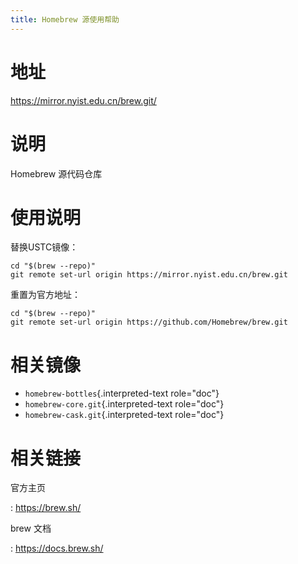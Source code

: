 ```yaml
---
title: Homebrew 源使用帮助
---
```


地址
====

<https://mirror.nyist.edu.cn/brew.git/>

说明
====

Homebrew 源代码仓库

使用说明
========

替换USTC镜像：

    cd "$(brew --repo)"
    git remote set-url origin https://mirror.nyist.edu.cn/brew.git

重置为官方地址：

    cd "$(brew --repo)"
    git remote set-url origin https://github.com/Homebrew/brew.git

相关镜像
========

-   `homebrew-bottles`{.interpreted-text role="doc"}
-   `homebrew-core.git`{.interpreted-text role="doc"}
-   `homebrew-cask.git`{.interpreted-text role="doc"}

相关链接
========

官方主页

:   <https://brew.sh/>

brew 文档

:   <https://docs.brew.sh/>
